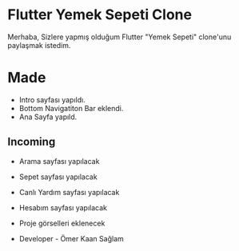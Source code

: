 # Flutter Yemek Sepeti Clone

Merhaba, Sizlere yapmış olduğum Flutter "Yemek Sepeti" clone'unu paylaşmak istedim.

# Made

- Intro sayfası yapıldı.
- Bottom Navigatiton Bar eklendi.
- Ana Sayfa yapıld.
## Incoming
- Arama sayfası yapılacak
- Sepet sayfası yapılacak
- Canlı Yardım sayfası yapılacak
- Hesabım sayfası yapılacak
- Proje görselleri eklenecek

- Developer - Ömer Kaan Sağlam
